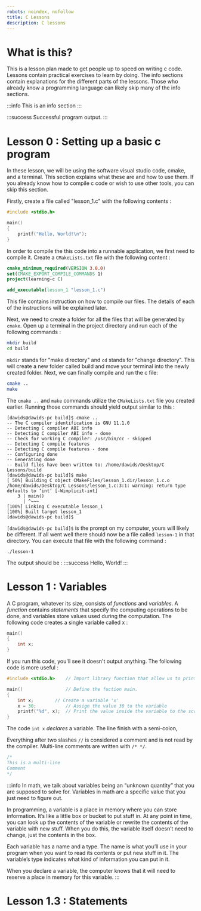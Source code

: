 ```yaml
---
robots: noindex, nofollow
title: C Lessons
description: C lessons
---
```


# What is this?
This is a lesson plan made to get people up to speed on writing c code. Lessons contain practical exercises to learn by doing. The info sections contain explanations for the different parts of the lessons. Those who already know a programming language can likely skip many of the info sections.

:::info
This is an info section
:::

:::success
Successful program output.
:::

# Lesson 0 : Setting up a basic c program
In these lesson, we will be using the software visual studio code, cmake, and a terminal. This section explains what these are and how to use them. If you already know how to compile c code or wish to use other tools, you can skip this section.

Firstly, create a file called "lesson_1.c" with the following contents :

```c
#include <stdio.h>

main() 
{
    printf("Hello, World!\n");
}
```
In order to compile the this code into a runnable application, we first need to compile it. Create a `CMakeLists.txt` file with the following content :

```cmake
cmake_minimum_required(VERSION 3.0.0)
set(CMAKE_EXPORT_COMPILE_COMMANDS 1)
project(learning-c C)

add_executable(lesson_1 "lesson_1.c")
```

This file contains instruction on how to compile our files. The details of each of the instructions will be explained later.

Next, we need to create a folder for all the files that will be generated by `cmake`. Open up a terminal in the project directory and run each of the following commands :
```sh
mkdir build
cd build
```
`mkdir` stands for "make directory" and `cd` stands for "change directory". This will create a new folder called build and move your terminal into the newly created folder. Next, we can finally compile and run the c file:
```sh
cmake ..
make
```
The `cmake ..` and `make` commands utilize the `CMakeLists.txt` file you created earlier. Running those commands should yield output similar to this :
```
[dawids@dawids-pc build]$ cmake ..
-- The C compiler identification is GNU 11.1.0
-- Detecting C compiler ABI info
-- Detecting C compiler ABI info - done
-- Check for working C compiler: /usr/bin/cc - skipped
-- Detecting C compile features
-- Detecting C compile features - done
-- Configuring done
-- Generating done
-- Build files have been written to: /home/dawids/Desktop/C Lessons/build
[dawids@dawids-pc build]$ make
[ 50%] Building C object CMakeFiles/lesson_1.dir/lesson_1.c.o
/home/dawids/Desktop/C Lessons/lesson_1.c:3:1: warning: return type defaults to ‘int’ [-Wimplicit-int]
    3 | main()
      | ^~~~
[100%] Linking C executable lesson_1
[100%] Built target lesson_1
[dawids@dawids-pc build]$ 
```
`[dawids@dawids-pc build]$` is the prompt on my computer, yours will likely be different. If all went well there should now be a file called `lesson-1` in that directory. You can execute that file with the following command :
```
./lesson-1
```
The output should be :
:::success
Hello, World!
:::

# Lesson 1 : Variables
A C program, whatever its size, consists of *functions* and *variables*. A *function* contains *statements* that specify the computing operations to be done, and variables store values used during the computation. The following code creates a single variable called x :
```c
main() 
{
    int x;
}
```

If you run this code, you'll see it doesn't output anything. The following code is more useful :

```c
#include <stdio.h>    // Import library function that allow us to print information to the terminal e.g. printf

main()                // Define the fuction main.
{                
    int x;        // Create a variable 'x'
    x = 30;           // Assign the value 30 to the variable
    printf("%d", x);  // Print the value inside the variable to the screen  
}
```
The code `int x` *declares* a variable. The line finish with a semi-colon, 

Everything after two slashes `//` is considered a comment and is not read by the compiler. Multi-line comments are written with `/* */`.


```c
/*
This is a multi-line
Comment
*/
```

:::info
In math, we talk about variables being an “unknown quantity” that you are supposed to solve for. Variables in math are a specific value that you just need to figure out.

In programming, a variable is a place in memory where you can store information. It’s like a little box or bucket to put stuff in. At any point in time, you can look up the contents of the variable or rewrite the contents of the variable with new stuff. When you do this, the variable itself doesn’t need to change, just the contents in the box.

Each variable has a name and a type. The name is what you’ll use in your program when you want to read its contents or put new stuff in it. The variable’s type indicates what kind of information you can put in it.

When you declare a variable, the computer knows that it will need to reserve a place in memory for this variable.
:::

# Lesson 1.3 : Statements